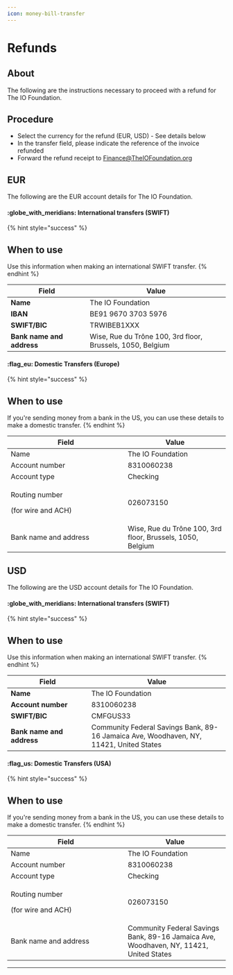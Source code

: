 ```yaml
---
icon: money-bill-transfer
---
```


# Refunds

## About

The following are the instructions necessary to proceed with a refund for The IO Foundation.

## Procedure

* Select the currency for the refund (EUR, USD) - See details below
* In the transfer field, please indicate the reference of the invoice refunded
* Forward the refund receipt to [Finance@TheIOFoundation.org](mailto:Finance@TheIOFoundation.org)

## EUR

The following are the EUR account details for The IO Foundation.

#### :globe\_with\_meridians: International transfers (SWIFT)

{% hint style="success" %}
## When to use

Use this information when making an international SWIFT transfer.
{% endhint %}

<table><thead><tr><th width="250">Field</th><th width="500">Value</th></tr></thead><tbody><tr><td><strong>Name</strong></td><td>The IO Foundation</td></tr><tr><td><strong>IBAN</strong></td><td>BE91 9670 3703 5976</td></tr><tr><td><strong>SWIFT/BIC</strong></td><td>TRWIBEB1XXX</td></tr><tr><td><strong>Bank name and address</strong></td><td>Wise, Rue du Trône 100, 3rd floor, Brussels, 1050, Belgium</td></tr></tbody></table>

#### :flag\_eu: Domestic Transfers (Europe)

{% hint style="success" %}
## When to use

If you're sending money from a bank in the US, you can use these details to make a domestic transfer.
{% endhint %}

<table><thead><tr><th width="254">Field</th><th>Value</th></tr></thead><tbody><tr><td>Name</td><td>The IO Foundation</td></tr><tr><td>Account number</td><td>8310060238</td></tr><tr><td>Account type</td><td>Checking</td></tr><tr><td><p>Routing number</p><p>(for wire and ACH)</p></td><td>026073150</td></tr><tr><td>Bank name and address</td><td>Wise, Rue du Trône 100, 3rd floor, Brussels, 1050, Belgium</td></tr></tbody></table>

## USD

The following are the USD account details for The IO Foundation.

#### :globe\_with\_meridians: International transfers (SWIFT)

{% hint style="success" %}
## When to use

Use this information when making an international SWIFT transfer.
{% endhint %}

<table><thead><tr><th width="253">Field</th><th width="493">Value</th></tr></thead><tbody><tr><td><strong>Name</strong></td><td>The IO Foundation</td></tr><tr><td><strong>Account number</strong></td><td>8310060238</td></tr><tr><td><strong>SWIFT/BIC</strong></td><td>CMFGUS33</td></tr><tr><td><strong>Bank name and address</strong></td><td>Community Federal Savings Bank, 89-16 Jamaica Ave, Woodhaven, NY, 11421, United States</td></tr></tbody></table>

#### :flag\_us: Domestic Transfers (USA)

{% hint style="success" %}
## When to use

If you're sending money from a bank in the US, you can use these details to make a domestic transfer.
{% endhint %}

<table><thead><tr><th width="254">Field</th><th>Value</th></tr></thead><tbody><tr><td>Name</td><td>The IO Foundation</td></tr><tr><td>Account number</td><td>8310060238</td></tr><tr><td>Account type</td><td>Checking</td></tr><tr><td><p>Routing number</p><p>(for wire and ACH)</p></td><td>026073150</td></tr><tr><td>Bank name and address</td><td>Community Federal Savings Bank, 89-16 Jamaica Ave, Woodhaven, NY, 11421, United States</td></tr></tbody></table>



***
